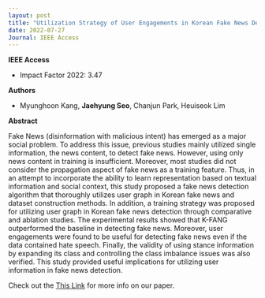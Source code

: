 ```yaml
---
layout: post
title: "Utilization Strategy of User Engagements in Korean Fake News Detection (IEEE Access 2022)"
date: 2022-07-27
Journal: IEEE Access
---
```

**IEEE Access** 
- Impact Factor 2022: 3.47

**Authors**

- Myunghoon Kang, **Jaehyung Seo**, Chanjun Park, Heuiseok Lim

**Abstract**

Fake News (disinformation with malicious intent) has emerged as a major social problem. To address this issue, previous studies mainly utilized single information, the news content, to detect fake news. However, using only news content in training is insufficient. Moreover, most studies did not consider the propagation aspect of fake news as a training feature. Thus, in an attempt to incorporate the ability to learn representation based on textual information and social context, this study proposed a fake news detection algorithm that thoroughly utilizes user graph in Korean fake news and dataset construction methods. In addition, a training strategy was proposed for utilizing user graph in Korean fake news detection through comparative and ablation studies. The experimental results showed that K-FANG outperformed the baseline in detecting fake news. Moreover, user engagements were found to be useful for detecting fake news even if the data contained hate speech. Finally, the validity of using stance information by expanding its class and controlling the class imbalance issues was also verified. This study provided useful implications for utilizing user information in fake news detection.

Check out the [This Link][DOI] for more info on our paper. 

[DOI]: https://doi.org/10.1109/ACCESS.2022.3194269
[jekyll-gh]: https://github.com/jekyll/jekyll
